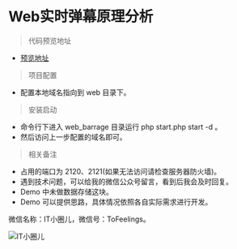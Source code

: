 # Web实时弹幕原理分析

> 代码预览地址

- [预览地址](http://mp.weixin.qq.com/s?__biz=MjM5NDM4MDIwNw==&mid=2448834733&idx=1&sn=e3ef3cda66f1d48f5c208b5a9c90046e&chksm=b28a406d85fdc97bb1fb5b55667a0d866c0b9d34a54a08350619c04cd4a08651dc0eb7453f94)

> 项目配置

- 配置本地域名指向到 web 目录下。

> 安装启动

- 命令行下进入 web_barrage 目录运行 php start.php start -d 。
- 然后访问上一步配置的域名即可。

> 相关备注

- 占用的端口为 2120、2121(如果无法访问请检查服务器防火墙)。
- 遇到技术问题，可以给我的微信公众号留言，看到后我会及时回复。
- Demo 中未做数据存储这块。
- Demo 可以提供思路，具体情况依照各自实际需求进行开发。

微信名称：IT小圈儿，微信号：ToFeelings。

![IT小圈儿](https://ntaste.github.io/image/qr.jpg)


